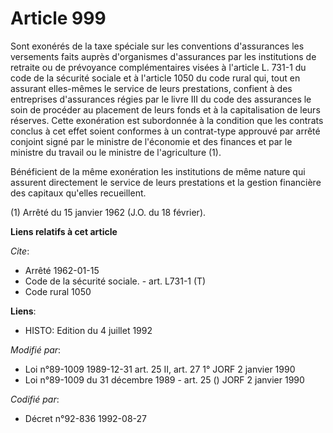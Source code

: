 # Article 999

Sont exonérés de la taxe spéciale sur les conventions d'assurances les versements faits auprès d'organismes d'assurances par
les institutions de retraite ou de prévoyance complémentaires visées à l'article L. 731-1 du code de la sécurité sociale et à
l'article 1050 du code rural qui, tout en assurant elles-mêmes le service de leurs prestations, confient à des entreprises
d'assurances régies par le livre III du code des assurances le soin de procéder au placement de leurs fonds et à la
capitalisation de leurs réserves. Cette exonération est subordonnée à la condition que les contrats conclus à cet effet
soient conformes à un contrat-type approuvé par arrêté conjoint signé par le ministre de l'économie et des finances et par le
ministre du travail ou le ministre de l'agriculture (1).

Bénéficient de la même exonération les institutions de même nature qui assurent directement le service de leurs prestations
et la gestion financière des capitaux qu'elles recueillent.

(1) Arrêté du 15 janvier 1962 (J.O. du 18 février).

**Liens relatifs à cet article**

_Cite_:

  - Arrêté 1962-01-15
  - Code de la sécurité sociale. - art. L731-1 (T)
  - Code rural 1050

**Liens**:

  - HISTO: Edition du 4 juillet 1992

_Modifié par_:

  - Loi n°89-1009 1989-12-31 art. 25 II, art. 27 1° JORF 2 janvier 1990
  - Loi n°89-1009 du 31 décembre 1989 - art. 25 () JORF 2 janvier 1990

_Codifié par_:

  - Décret n°92-836 1992-08-27
